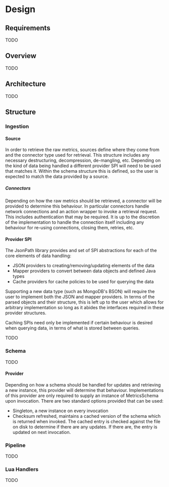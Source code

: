 # Design

## Requirements

TODO

## Overview

TODO

## Architecture

TODO

## Structure

### Ingestion

#### Source

In order to retrieve the raw metrics, sources define where they come from and the connector type used for retrieval. This
structure includes any necessary destructuring, decompression, de-mangling, etc. Depending on the kind of data being handled
a different provider SPI will need to be used that matches it. Within the schema structure this is defined, so the user is
expected to match the data provided by a source.

##### Connectors

Depending on how the raw metrics should be retrieved, a connector will be provided to determine this behaviour. In particular
connectors handle network connections and an action wrapper to invoke a retrieval request. This includes authentication
that may be required. It is up to the discretion of the implementation to handle the connection itself including any behaviour
for re-using connections, closing them, retries, etc.

#### Provider SPI

The JsonPath library provides and set of SPI abstractions for each of the core elements of data handling:

* JSON providers to creating/removing/updating elements of the data
* Mapper providers to convert between data objects and defined Java types
* Cache providers for cache policies to be used for querying the data

Supporting a new data type (such as MongoDB's BSON) will require the user to implement both the JSON and mapper providers.
In terms of the parsed objects and their structure, this is left up to the user which allows for arbitrary implementation so
long as it abides the interfaces required in these provider structures.

Caching SPIs need only be implemented if certain behaviour is desired when querying data, in terms of what is stored between
queries. 

TODO

### Schema

TODO

#### Provider

Depending on how a schema should be handled for updates and retrieving a new instance, this provider will determine that
behaviour. Implementations of this provider are only required to supply an instance of MetricsSchema upon invocation.
There are two standard options provided that can be used:

* Singleton, a new instance on every invocation
* Checksum refreshed, maintains a cached version of the schema which is returned when invoked. The cached entry is checked
against the file on disk to determine if there are any updates. If there are, the entry is updated on next invocation.



### Pipeline

TODO

### Lua Handlers

TODO